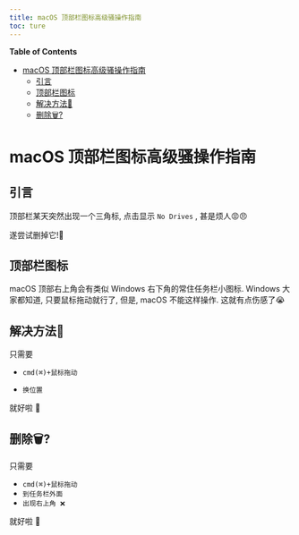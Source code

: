 ```yaml
---
title: macOS 顶部栏图标高级骚操作指南
toc: ture
---
```


<!-- START doctoc generated TOC please keep comment here to allow auto update -->
<!-- DON'T EDIT THIS SECTION, INSTEAD RE-RUN doctoc TO UPDATE -->
**Table of Contents**

- [macOS 顶部栏图标高级骚操作指南](#macos-%E9%A1%B6%E9%83%A8%E6%A0%8F%E5%9B%BE%E6%A0%87%E9%AB%98%E7%BA%A7%E9%AA%9A%E6%93%8D%E4%BD%9C%E6%8C%87%E5%8D%97)
  - [引言](#%E5%BC%95%E8%A8%80)
  - [顶部栏图标](#%E9%A1%B6%E9%83%A8%E6%A0%8F%E5%9B%BE%E6%A0%87)
  - [解决方法🤯](#%E8%A7%A3%E5%86%B3%E6%96%B9%E6%B3%95)
  - [删除🗑?](#%E5%88%A0%E9%99%A4%F0%9F%97%91)

<!-- END doctoc generated TOC please keep comment here to allow auto update -->


# macOS 顶部栏图标高级骚操作指南

## 引言

顶部栏某天突然出现一个三角标, 点击显示 `No Drives` , 甚是烦人😡😠

遂尝试删掉它!🤔

## 顶部栏图标

macOS 顶部右上角会有类似 Windows 右下角的常住任务栏小图标. Windows 大家都知道, 只要鼠标拖动就行了, 但是, macOS 不能这样操作. 这就有点伤感了😭

## 解决方法🤯

只需要 

- `cmd(⌘)+鼠标拖动`

- `换位置` 

就好啦 🤪

## 删除🗑?

只需要

- `cmd(⌘)+鼠标拖动`
- `到任务栏外面`
- `出现右上角 ❌`

 就好啦 🤪
